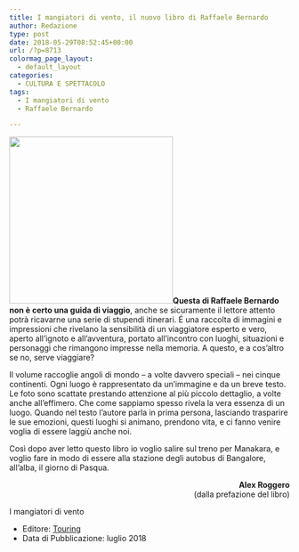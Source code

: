 ```yaml
---
title: I mangiatori di vento, il nuovo libro di Raffaele Bernardo
author: Redazione
type: post
date: 2018-05-29T08:52:45+00:00
url: /?p=8713
colormag_page_layout:
  - default_layout
categories:
  - CULTURA E SPETTACOLO
tags:
  - I mangiatori di vento
  - Raffaele Bernardo

---
```

<img decoding="async" loading="lazy" class="size-medium wp-image-8715 alignleft" src="https://progressonline.it/wp-content/uploads/2018/05/image-Copia-294x300.png" alt="" width="294" height="300" />**Questa di Raffaele Bernardo non è certo una guida di viaggio**, anche se sicuramente il lettore attento potrà ricavarne una serie di stupendi itinerari. É una raccolta di immagini e impressioni che rivelano la sensibilità di un viaggiatore esperto e vero, aperto all’ignoto e all&#8217;avventura, portato all&#8217;incontro con luoghi, situazioni e personaggi che rimangono impresse nella memoria. A questo, e a cos&#8217;altro se no, serve viaggiare?

Il volume raccoglie angoli di mondo &#8211; a volte davvero speciali &#8211; nei cinque continenti. Ogni luogo è rappresentato da un’immagine e da un breve testo. Le foto sono scattate prestando attenzione al più piccolo dettaglio, a volte anche all’effimero. Che come sappiamo spesso rivela la vera essenza di un luogo. Quando nel testo l’autore parla in prima persona, lasciando trasparire le sue emozioni, questi luoghi si animano, prendono vita, e ci fanno venire voglia di essere laggiù anche noi.

Così dopo aver letto questo libro io voglio salire sul treno per Manakara, e voglio fare in modo di essere alla stazione degli autobus di Bangalore, all’alba, il giorno di Pasqua.

<p style="text-align: right;">
  <strong>Alex Roggero<br /> </strong>(dalla prefazione del libro)
</p>

I mangiatori di vento

<ul class="dettagli-prodotto">
  <li>
    <span class="product_label">Editore: </span><span class="product_text"><a class="publisher_url_html" title="Touring" href="https://www.libreriauniversitaria.it/libri-editore_Touring-touring.htm">Touring</a></span>
  </li>
  <li>
    <span class="product_label">Data di Pubblicazione: </span><span class="product_text">luglio 2018</span>
  </li>
</ul>